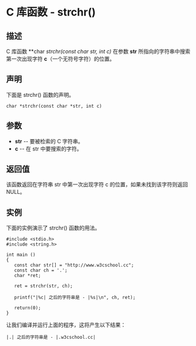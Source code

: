 
# C 库函数 - strchr()

  

## 描述

C 库函数 **char *strchr(const char *str, int c)** 在参数 **str** 所指向的字符串中搜索第一次出现字符 **c**（一个无符号字符）的位置。

## 声明

下面是 strchr() 函数的声明。

```
char *strchr(const char *str, int c)

```

## 参数

*   **str** -- 要被检索的 C 字符串。
*   **c** -- 在 str 中要搜索的字符。

## 返回值

该函数返回在字符串 str 中第一次出现字符 c 的位置，如果未找到该字符则返回 NULL。

## 实例

下面的实例演示了 strchr() 函数的用法。

```
#include <stdio.h>
#include <string.h>

int main ()
{
   const char str[] = "http://www.w3cschool.cc";
   const char ch = '.';
   char *ret;

   ret = strchr(str, ch);

   printf("|%c| 之后的字符串是 - |%s|\n", ch, ret);

   return(0);
}

```

让我们编译并运行上面的程序，这将产生以下结果：

```
|.| 之后的字符串是 - |.w3cschool.cc|

```

  

